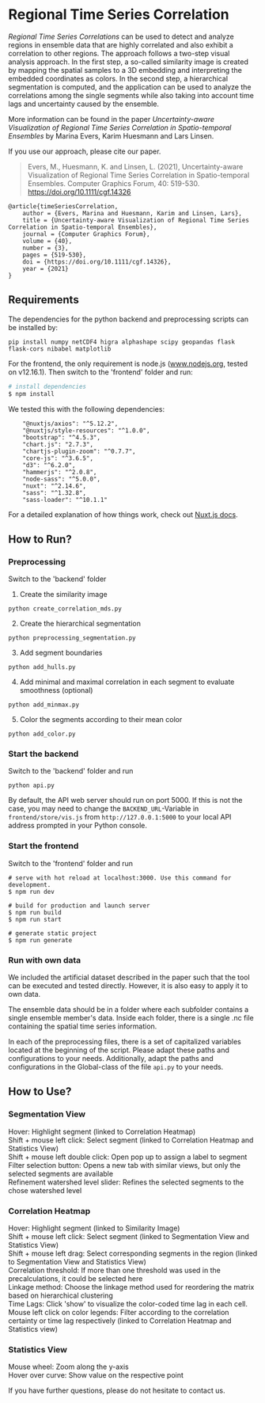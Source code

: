 # Regional Time Series Correlation
*Regional Time Series Correlations* can be used to detect and analyze regions in ensemble data that are highly correlated and also exhibit a correlation to other regions. The approach follows a two-step visual analysis approach. In the first step, a so-called similarity image is created by mapping the spatial samples to a 3D embedding and interpreting the embedded coordinates as colors. In the second step, a hierarchical segmentation is computed, and the application can be used to analyze the correlations among the single segments while also taking into account time lags and uncertainty caused by the ensemble.

More information can be found in the paper *Uncertainty-aware Visualization of Regional Time Series Correlation in Spatio-temporal Ensembles* by Marina Evers, Karim Huesmann and Lars Linsen.

If you use our approach, please cite our paper.
> Evers, M., Huesmann, K. and Linsen, L. (2021), Uncertainty-aware Visualization of Regional Time Series Correlation in Spatio-temporal Ensembles. Computer Graphics Forum, 40: 519-530. https://doi.org/10.1111/cgf.14326
```
@article{timeSeriesCorrelation,
    author = {Evers, Marina and Huesmann, Karim and Linsen, Lars},
    title = {Uncertainty-aware Visualization of Regional Time Series Correlation in Spatio-temporal Ensembles},
    journal = {Computer Graphics Forum},
    volume = {40},
    number = {3},
    pages = {519-530},
    doi = {https://doi.org/10.1111/cgf.14326},
    year = {2021}
}
```

## Requirements
The dependencies for the python backend and preprocessing scripts can be installed by:
```
pip install numpy netCDF4 higra alphashape scipy geopandas flask flask-cors nibabel matplotlib
```

For the frontend, the only requirement is node.js (www.nodejs.org, tested on v12.16.1). Then switch to the 'frontend' folder and run:

```bash
# install dependencies
$ npm install
```

We tested this with the following dependencies:
```
    "@nuxtjs/axios": "^5.12.2",
    "@nuxtjs/style-resources": "^1.0.0",
    "bootstrap": "^4.5.3",
    "chart.js": "2.7.3",
    "chartjs-plugin-zoom": "^0.7.7",
    "core-js": "^3.6.5",
    "d3": "^6.2.0",
    "hammerjs": "^2.0.8",
    "node-sass": "^5.0.0",
    "nuxt": "^2.14.6",
    "sass": "^1.32.8",
    "sass-loader": "^10.1.1"
```

For a detailed explanation of how things work, check out [Nuxt.js docs](https://nuxtjs.org).

## How to Run?
### Preprocessing
Switch to the 'backend' folder
1. Create the similarity image
```
python create_correlation_mds.py
```
2. Create the hierarchical segmentation
```
python preprocessing_segmentation.py
```
3. Add segment boundaries
```
python add_hulls.py
```
4. Add minimal and maximal correlation in each segment to evaluate smoothness (optional)
```
python add_minmax.py
```
5. Color the segments according to their mean color
```
python add_color.py
```
### Start the backend
Switch to the 'backend' folder and run
```
python api.py
```
By default, the API web server should run on port 5000. If this is not the case, you may need to change the `BACKEND_URL`-Variable in `frontend/store/vis.js` from `http://127.0.0.1:5000` to your local API address prompted in your Python console. 

### Start the frontend
Switch to the 'frontend' folder and run
```
# serve with hot reload at localhost:3000. Use this command for development.
$ npm run dev

# build for production and launch server
$ npm run build
$ npm run start

# generate static project
$ npm run generate
```

### Run with own data
We included the artificial dataset described in the paper such that the tool can be executed and tested directly. However, it is also easy to apply it to own data.

The ensemble data should be in a folder where each subfolder contains a single ensemble member's data. Inside each folder, there is a single .nc file containing the spatial time series information.

In each of the preprocessing files, there is a set of capitalized variables located at the beginning of the script. Please adapt these paths and configurations to your needs. Additionally, adapt the paths and configurations in the Global-class of the file ``api.py`` to your needs.

## How to Use?
### Segmentation View
Hover: Highlight segment (linked to Correlation Heatmap) \
Shift + mouse left click: Select segment (linked to Correlation Heatmap and Statistics View) \
Shift + mouse left double click: Open pop up to assign a label to segment \
Filter selection button: Opens a new tab with similar views, but only the selected segments are available \
Refinement watershed level slider: Refines the selected segments to the chose watershed level

### Correlation Heatmap
Hover: Highlight segment (linked to Similarity Image) \
Shift + mouse left click: Select segment (linked to Segmentation View and Statistics View) \
Shift + mouse left drag: Select corresponding segments in the region (linked to Segmentation View and Statistics View) \
Correlation threshold: If more than one threshold was used in the precalculations, it could be selected here \
Linkage method: Choose the linkage method used for reordering the matrix based on hierarchical clustering \
Time Lags: Click 'show' to visualize the color-coded time lag in each cell. \
Mouse left click on color legends: Filter according to the correlation certainty or time lag respectively (linked to Correlation Heatmap and Statistics view)

### Statistics View
Mouse wheel: Zoom along the y-axis \
Hover over curve: Show value on the respective point

If you have further questions, please do not hesitate to contact us.
